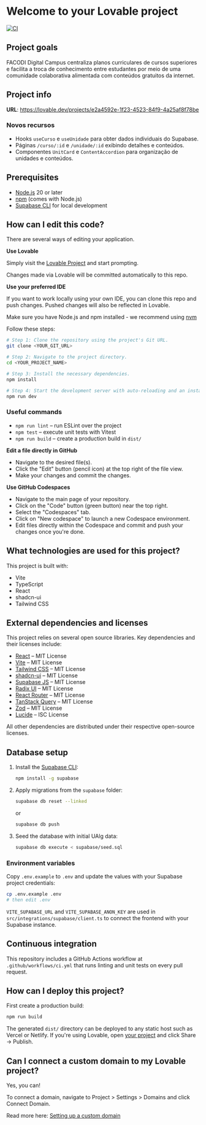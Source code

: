# Welcome to your Lovable project
[![CI](https://github.com/YOUR_ORG/YOUR_REPO/actions/workflows/ci.yml/badge.svg)](https://github.com/YOUR_ORG/YOUR_REPO/actions/workflows/ci.yml)

## Project goals

FACODI Digital Campus centraliza planos curriculares de cursos superiores e
facilita a troca de conhecimento entre estudantes por meio de uma comunidade
colaborativa alimentada com conteúdos gratuitos da internet.

## Project info

**URL**: https://lovable.dev/projects/e2a4592e-1f23-4523-84f9-4a25af8f78be

### Novos recursos

- Hooks `useCurso` e `useUnidade` para obter dados individuais do Supabase.
- Páginas `/curso/:id` e `/unidade/:id` exibindo detalhes e conteúdos.
- Componentes `UnitCard` e `ContentAccordion` para organização de unidades e conteúdos.

## Prerequisites

- [Node.js](https://nodejs.org/) 20 or later
- [npm](https://www.npmjs.com/) (comes with Node.js)
- [Supabase CLI](https://supabase.com/docs/guides/cli) for local development

## How can I edit this code?

There are several ways of editing your application.

**Use Lovable**

Simply visit the [Lovable Project](https://lovable.dev/projects/e2a4592e-1f23-4523-84f9-4a25af8f78be) and start prompting.

Changes made via Lovable will be committed automatically to this repo.

**Use your preferred IDE**

If you want to work locally using your own IDE, you can clone this repo and push changes. Pushed changes will also be reflected in Lovable.

Make sure you have Node.js and npm installed - we recommend using [nvm](https://github.com/nvm-sh/nvm#installing-and-updating)

Follow these steps:

```sh
# Step 1: Clone the repository using the project's Git URL.
git clone <YOUR_GIT_URL>

# Step 2: Navigate to the project directory.
cd <YOUR_PROJECT_NAME>

# Step 3: Install the necessary dependencies.
npm install

# Step 4: Start the development server with auto-reloading and an instant preview.
npm run dev
```

### Useful commands

- `npm run lint` – run ESLint over the project
- `npm test` – execute unit tests with Vitest
- `npm run build` – create a production build in `dist/`

**Edit a file directly in GitHub**

- Navigate to the desired file(s).
- Click the "Edit" button (pencil icon) at the top right of the file view.
- Make your changes and commit the changes.

**Use GitHub Codespaces**

- Navigate to the main page of your repository.
- Click on the "Code" button (green button) near the top right.
- Select the "Codespaces" tab.
- Click on "New codespace" to launch a new Codespace environment.
- Edit files directly within the Codespace and commit and push your changes once you're done.

## What technologies are used for this project?

This project is built with:

- Vite
- TypeScript
- React
- shadcn-ui
- Tailwind CSS

## External dependencies and licenses

This project relies on several open source libraries. Key dependencies and their licenses include:

- [React](https://github.com/facebook/react/blob/main/LICENSE) – MIT License
- [Vite](https://github.com/vitejs/vite/blob/main/LICENSE) – MIT License
- [Tailwind CSS](https://github.com/tailwindlabs/tailwindcss/blob/master/LICENSE) – MIT License
- [shadcn-ui](https://github.com/shadcn-ui/ui/blob/main/LICENSE.md) – MIT License
- [Supabase JS](https://github.com/supabase/supabase-js/blob/master/LICENSE) – MIT License
- [Radix UI](https://github.com/radix-ui/primitives/blob/main/LICENSE) – MIT License
- [React Router](https://github.com/remix-run/react-router/blob/main/LICENSE.md) – MIT License
- [TanStack Query](https://github.com/TanStack/query/blob/main/LICENSE) – MIT License
- [Zod](https://github.com/colinhacks/zod/blob/master/LICENSE) – MIT License
- [Lucide](https://github.com/lucide-icons/lucide/blob/main/LICENSE) – ISC License

All other dependencies are distributed under their respective open-source licenses.

## Database setup

1. Install the [Supabase CLI](https://supabase.com/docs/guides/cli):
   ```sh
   npm install -g supabase
   ```
2. Apply migrations from the `supabase` folder:
   ```sh
   supabase db reset --linked
   ```
   or
   ```sh
   supabase db push
   ```
3. Seed the database with initial UAlg data:
   ```sh
   supabase db execute < supabase/seed.sql
   ```

### Environment variables

Copy `.env.example` to `.env` and update the values with your Supabase project credentials:

```sh
cp .env.example .env
# then edit .env
```

`VITE_SUPABASE_URL` and `VITE_SUPABASE_ANON_KEY` are used in `src/integrations/supabase/client.ts` to connect the frontend with your Supabase instance.

## Continuous integration

This repository includes a GitHub Actions workflow at `.github/workflows/ci.yml` that runs linting and unit tests on every pull request.

## How can I deploy this project?

First create a production build:

```sh
npm run build
```

The generated `dist/` directory can be deployed to any static host such as Vercel or Netlify. If you're using Lovable, open [your project](https://lovable.dev/projects/e2a4592e-1f23-4523-84f9-4a25af8f78be) and click Share -> Publish.

## Can I connect a custom domain to my Lovable project?

Yes, you can!

To connect a domain, navigate to Project > Settings > Domains and click Connect Domain.

Read more here: [Setting up a custom domain](https://docs.lovable.dev/tips-tricks/custom-domain#step-by-step-guide)
